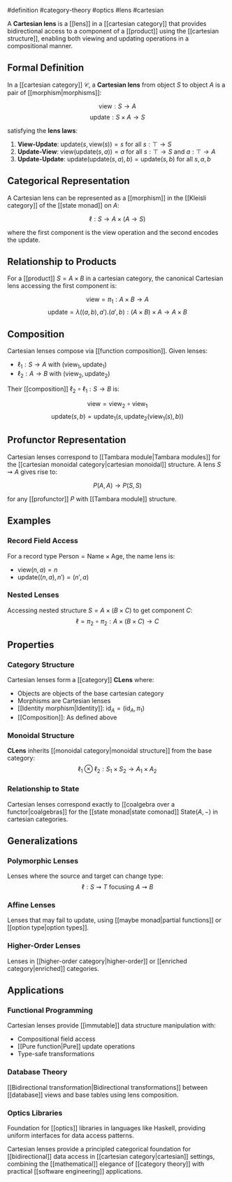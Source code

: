#definition #category-theory #optics #lens #cartesian

A **Cartesian lens** is a [[lens]] in a [[cartesian category]] that provides bidirectional access to a component of a [[product]] using the [[cartesian structure]], enabling both viewing and updating operations in a compositional manner.

## Formal Definition

In a [[cartesian category]] $\mathcal{C}$, a **Cartesian lens** from object $S$ to object $A$ is a pair of [[morphism|morphisms]]:

$$\text{view}: S \to A$$ $$\text{update}: S \times A \to S$$

satisfying the **lens laws**:

1. **View-Update**: $\text{update}(s, \text{view}(s)) = s$ for all $s: \top \to S$
2. **Update-View**: $\text{view}(\text{update}(s, a)) = a$ for all $s: \top \to S$ and $a: \top \to A$
3. **Update-Update**: $\text{update}(\text{update}(s, a), b) = \text{update}(s, b)$ for all $s, a, b$

## Categorical Representation

A Cartesian lens can be represented as a [[morphism]] in the [[Kleisli category]] of the [[state monad]] on $A$:

$$\ell: S \to A \times (A \to S)$$

where the first component is the view operation and the second encodes the update.

## Relationship to Products

For a [[product]] $S = A \times B$ in a cartesian category, the canonical Cartesian lens accessing the first component is:

$$\text{view} = \pi_1: A \times B \to A$$ $$\text{update} = \lambda((a, b), a'). (a', b): (A \times B) \times A \to A \times B$$

<!-- \begin{tikzcd} A \times B \arrow[r, "\pi_1"] \arrow[d, "\text{id} \times \text{view}"'] & A \\ (A \times B) \times A \arrow[r, "\text{update}"'] & A \times B \arrow[u, "\pi_1"'] \end{tikzcd} -->

## Composition

Cartesian lenses compose via [[function composition]]. Given lenses:

- $\ell_1: S \to A$ with $(\text{view}_1, \text{update}_1)$
- $\ell_2: A \to B$ with $(\text{view}_2, \text{update}_2)$

Their [[composition]] $\ell_2 \circ \ell_1: S \to B$ is:

$$\text{view} = \text{view}_2 \circ \text{view}_1$$ $$\text{update}(s, b) = \text{update}_1(s, \text{update}_2(\text{view}_1(s), b))$$

## Profunctor Representation

Cartesian lenses correspond to [[Tambara module|Tambara modules]] for the [[cartesian monoidal category|cartesian monoidal]] structure. A lens $S \rightsquigarrow A$ gives rise to:

$$P(A, A) \to P(S, S)$$

for any [[profunctor]] $P$ with [[Tambara module]] structure.

## Examples

### Record Field Access

For a record type $\text{Person} = \text{Name} \times \text{Age}$, the name lens is:

- $\text{view}(n, a) = n$
- $\text{update}((n, a), n') = (n', a)$

### Nested Lenses

Accessing nested structure $S = A \times (B \times C)$ to get component $C$: $$\ell = \pi_2 \circ \pi_2: A \times (B \times C) \to C$$

## Properties

### Category Structure

Cartesian lenses form a [[category]] $\mathbf{CLens}$ where:

- Objects are objects of the base cartesian category
- Morphisms are Cartesian lenses
- [[Identity morphism|Identity]]: $\text{id}_A = (\text{id}_A, \pi_1)$
- [[Composition]]: As defined above

### Monoidal Structure

$\mathbf{CLens}$ inherits [[monoidal category|monoidal structure]] from the base category: $$\ell_1 \otimes \ell_2: S_1 \times S_2 \to A_1 \times A_2$$

### Relationship to State

Cartesian lenses correspond exactly to [[coalgebra over a functor|coalgebras]] for the [[state monad|state comonad]] $\text{State}(A, -)$ in cartesian categories.

## Generalizations

### Polymorphic Lenses

Lenses where the source and target can change type: $$\ell: S \rightsquigarrow T \text{ focusing } A \rightsquigarrow B$$

### Affine Lenses

Lenses that may fail to update, using [[maybe monad|partial functions]] or [[option type|option types]].

### Higher-Order Lenses

Lenses in [[higher-order category|higher-order]] or [[enriched category|enriched]] categories.

## Applications

### Functional Programming

Cartesian lenses provide [[immutable]] data structure manipulation with:

- Compositional field access
- [[Pure function|Pure]] update operations
- Type-safe transformations

### Database Theory

[[Bidirectional transformation|Bidirectional transformations]] between [[database]] views and base tables using lens composition.

### Optics Libraries

Foundation for [[optics]] libraries in languages like Haskell, providing uniform interfaces for data access patterns.

Cartesian lenses provide a principled categorical foundation for [[bidirectional]] data access in [[cartesian category|cartesian]] settings, combining the [[mathematical]] elegance of [[category theory]] with practical [[software engineering]] applications.
